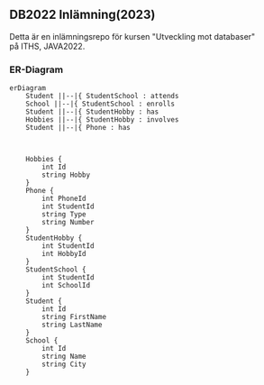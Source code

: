 ## DB2022 Inlämning(2023)

Detta är en inlämningsrepo för kursen "Utveckling mot databaser"   
på ITHS, JAVA2022.   
  
### ER-Diagram  
  
```mermaid
erDiagram
    Student ||--|{ StudentSchool : attends
    School ||--|{ StudentSchool : enrolls
    Student ||--|{ StudentHobby : has
    Hobbies ||--|{ StudentHobby : involves
    Student ||--|{ Phone : has



    Hobbies {
    	int Id
		string Hobby
    }
    Phone {
    	int PhoneId
		int StudentId
		string Type
		string Number
    }
    StudentHobby {
	  	int StudentId
	  	int HobbyId 
    }
    StudentSchool {
        int StudentId
        int SchoolId
    }
    Student {
        int Id
        string FirstName
        string LastName
    }
    School {
        int Id
        string Name
        string City
    }
```